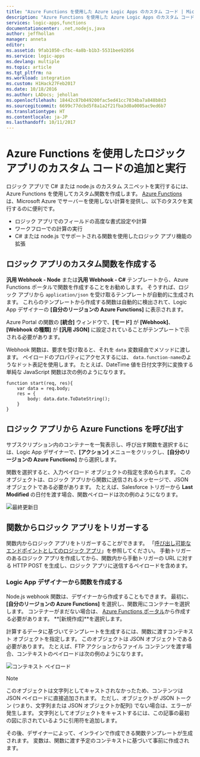 ```yaml
---
title: "Azure Functions を使用した Azure Logic Apps のカスタム コード | Microsoft Docs"
description: "Azure Functions を使用した Azure Logic Apps のカスタム コードの作成と実行"
services: logic-apps,functions
documentationcenter: .net,nodejs,java
author: jeffhollan
manager: anneta
editor: 
ms.assetid: 9fab1050-cfbc-4a8b-b1b3-5531bee92856
ms.service: logic-apps
ms.devlang: multiple
ms.topic: article
ms.tgt_pltfrm: na
ms.workload: integration
ms.custom: H1Hack27Feb2017
ms.date: 10/18/2016
ms.author: LADocs; jehollan
ms.openlocfilehash: 18442c87b049200fac5ed41cc7034ba7a848b8d3
ms.sourcegitcommit: 6699c77dcbd5f8a1a2f21fba3d0a0005ac9ed6b7
ms.translationtype: HT
ms.contentlocale: ja-JP
ms.lasthandoff: 10/11/2017
---
```

# <a name="add-and-run-custom-code-for-logic-apps-through-azure-functions"></a>Azure Functions を使用したロジック アプリのカスタム コードの追加と実行

ロジック アプリで C# または node.js のカスタム スニペットを実行するには、Azure Functions を使用してカスタム関数を作成します。 
[Azure Functions](../azure-functions/functions-overview.md) は、Microsoft Azure でサーバーを使用しない計算を提供し、以下のタスクを実行するのに便利です。

* ロジック アプリでのフィールドの高度な書式設定や計算
* ワークフローでの計算の実行
* C# または node.js でサポートされる関数を使用したロジック アプリ機能の拡張

## <a name="create-custom-functions-for-your-logic-apps"></a>ロジック アプリのカスタム関数を作成する

**汎用 Webhook - Node** または**汎用 Webhook - C#** テンプレートから、Azure Functions ポータルで関数を作成することをお勧めします。 そうすれば、ロジック アプリから `application/json` を受け取るテンプレートが自動的に生成されます。 これらのテンプレートから作成する関数は自動的に検出されて、Logic App デザイナーの **[自分のリージョンの Azure Functions]** に表示されます。

Azure Portal の関数の **[統合]** ウィンドウで、**[モード]** が **[Webhook]**、**[Webhook の種類]** が **[汎用 JSON]** に設定されていることがテンプレートで示される必要があります。 

Webhook 関数は、要求を受け取ると、それを `data` 変数経由でメソッドに渡します。 ペイロードのプロパティにアクセスするには、 `data.function-name`のようなドット表記を使用します。 たとえば、DateTime 値を日付文字列に変換する単純な JavaScript 関数は次の例のようになります。

```
function start(req, res){
    var data = req.body;
    res = {
        body: data.date.ToDateString();
    }
}
```

## <a name="call-azure-functions-from-logic-apps"></a>ロジック アプリから Azure Functions を呼び出す

サブスクリプション内のコンテナーを一覧表示し、呼び出す関数を選択するには、Logic App デザイナーで、**[アクション]** メニューをクリックし、**[自分のリージョンの Azure Functions]** から選択します。

関数を選択すると、入力ペイロード オブジェクトの指定を求められます。 このオブジェクトは、ロジック アプリから関数に送信されるメッセージで、JSON オブジェクトである必要があります。 たとえば、Salesforce トリガーから **Last Modified** の日付を渡す場合、関数ペイロードは次の例のようになります。

![最終更新日][1]

## <a name="trigger-logic-apps-from-a-function"></a>関数からロジック アプリをトリガーする

関数内からロジック アプリをトリガーすることができます。 「[呼び出し可能なエンドポイントとしてのロジック アプリ](logic-apps-http-endpoint.md)」を参照してください。 手動トリガーのあるロジック アプリを作成してから、関数内から手動トリガーの URL に対する HTTP POST を生成し、ロジック アプリに送信するペイロードを含めます。

### <a name="create-a-function-from-logic-app-designer"></a>Logic App デザイナーから関数を作成する

Node.js webhook 関数は、デザイナーから作成することもできます。 最初に、 **[自分のリージョンの Azure Functions]** を選択し、関数用にコンテナーを選択します。 コンテナーがまだない場合は、 [Azure Functions ポータル](https://functions.azure.com/signin)から作成する必要があります。 **[新規作成]**を選択します。  

計算するデータに基づいてテンプレートを生成するには、関数に渡すコンテキスト オブジェクトを指定します。 このオブジェクトは JSON オブジェクトである必要があります。 たとえば、FTP アクションからファイル コンテンツを渡す場合、コンテキストのペイロードは次の例のようになります。

![コンテキスト ペイロード][2]

> [!NOTE]
> このオブジェクトは文字列としてキャストされなかったため、コンテンツは JSON ペイロードに直接追加されます。 ただし、オブジェクトが JSON トークン (つまり、文字列または JSON オブジェクトか配列) でない場合は、エラーが発生します。 文字列としてオブジェクトをキャストするには、この記事の最初の図に示されているように引用符を追加します。
> 

その後、デザイナーによって、インラインで作成できる関数テンプレートが生成されます。 変数は、関数に渡す予定のコンテキストに基づいて事前に作成されます。

<!--Image references-->
[1]: ./media/logic-apps-azure-functions/callfunction.png
[2]: ./media/logic-apps-azure-functions/createfunction.png
